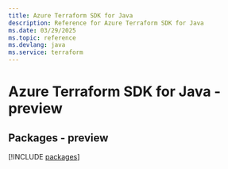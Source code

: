 ```yaml
---
title: Azure Terraform SDK for Java
description: Reference for Azure Terraform SDK for Java
ms.date: 03/29/2025
ms.topic: reference
ms.devlang: java
ms.service: terraform
---
```

# Azure Terraform SDK for Java - preview
## Packages - preview
[!INCLUDE [packages](terraform-index.md)]